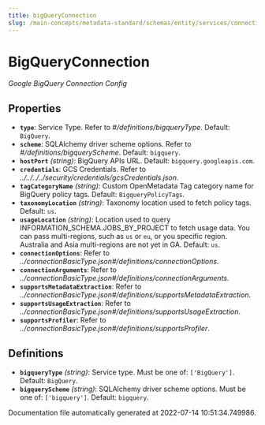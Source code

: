 ```yaml
---
title: bigQueryConnection
slug: /main-concepts/metadata-standard/schemas/entity/services/connections/database/bigqueryconnection
---
```


# BigQueryConnection

*Google BigQuery Connection Config*

## Properties

- **`type`**: Service Type. Refer to *#/definitions/bigqueryType*. Default: `BigQuery`.
- **`scheme`**: SQLAlchemy driver scheme options. Refer to *#/definitions/bigqueryScheme*. Default: `bigquery`.
- **`hostPort`** *(string)*: BigQuery APIs URL. Default: `bigquery.googleapis.com`.
- **`credentials`**: GCS Credentials. Refer to *../../../../security/credentials/gcsCredentials.json*.
- **`tagCategoryName`** *(string)*: Custom OpenMetadata Tag category name for BigQuery policy tags. Default: `BigqueryPolicyTags`.
- **`taxonomyLocation`** *(string)*: Taxonomy location used to fetch policy tags. Default: `us`.
- **`usageLocation`** *(string)*: Location used to query INFORMATION_SCHEMA.JOBS_BY_PROJECT to fetch usage data. You can pass multi-regions, such as `us` or `eu`, or you specific region. Australia and Asia multi-regions are not yet in GA. Default: `us`.
- **`connectionOptions`**: Refer to *../connectionBasicType.json#/definitions/connectionOptions*.
- **`connectionArguments`**: Refer to *../connectionBasicType.json#/definitions/connectionArguments*.
- **`supportsMetadataExtraction`**: Refer to *../connectionBasicType.json#/definitions/supportsMetadataExtraction*.
- **`supportsUsageExtraction`**: Refer to *../connectionBasicType.json#/definitions/supportsUsageExtraction*.
- **`supportsProfiler`**: Refer to *../connectionBasicType.json#/definitions/supportsProfiler*.
## Definitions

- **`bigqueryType`** *(string)*: Service type. Must be one of: `['BigQuery']`. Default: `BigQuery`.
- **`bigqueryScheme`** *(string)*: SQLAlchemy driver scheme options. Must be one of: `['bigquery']`. Default: `bigquery`.


Documentation file automatically generated at 2022-07-14 10:51:34.749986.
